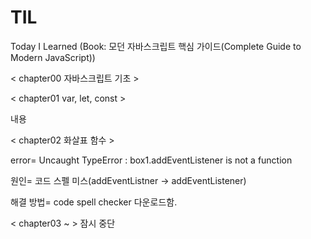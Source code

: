 # TIL
Today I Learned (Book: 모던 자바스크립트 핵심 가이드(Complete Guide to Modern JavaScript))

< chapter00 자바스크립트 기초 >  






< chapter01 var, let, const >


내용




< chapter02 화살표 함수 >


error= Uncaught TypeError : box1.addEventListener is not a function

원인= 코드 스펠 미스(addEventListner -> addEventListener)

해결 방법= code spell checker 다운로드함.


< chapter03 ~  >
잠시 중단 
